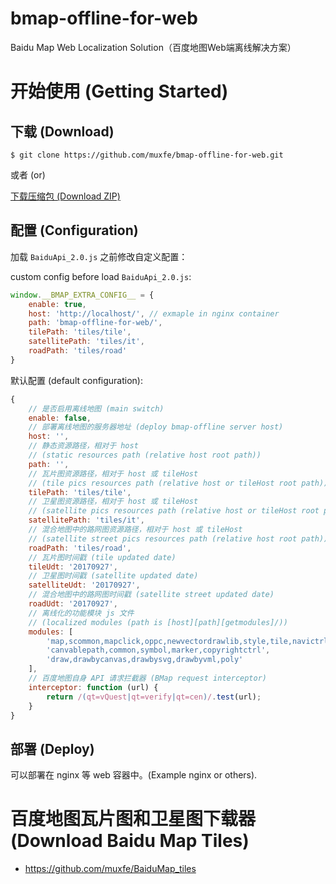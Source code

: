 # bmap-offline-for-web

Baidu Map Web Localization Solution（百度地图Web端离线解决方案）

# 开始使用 (Getting Started)

## 下载 (Download)

`$ git clone https://github.com/muxfe/bmap-offline-for-web.git`

或者 (or)

[下载压缩包 (Download ZIP)](https://github.com/muxfe/bmap-offline-for-web/archive/master.zip)

## 配置 (Configuration)

加载 `BaiduApi_2.0.js` 之前修改自定义配置：

custom config before load `BaiduApi_2.0.js`:

```js
window.__BMAP_EXTRA_CONFIG__ = {
    enable: true,
    host: 'http://localhost/', // exmaple in nginx container
    path: 'bmap-offline-for-web/',
    tilePath: 'tiles/tile',
    satellitePath: 'tiles/it',
    roadPath: 'tiles/road'
}
```

默认配置 (default configuration):

```js
{
    // 是否启用离线地图 (main switch)
    enable: false,
    // 部署离线地图的服务器地址 (deploy bmap-offline server host)
    host: '',
    // 静态资源路径，相对于 host
    // (static resources path (relative host root path))
    path: '',
    // 瓦片图资源路径，相对于 host 或 tileHost
    // (tile pics resources path (relative host or tileHost root path))
    tilePath: 'tiles/tile',
    // 卫星图资源路径，相对于 host 或 tileHost
    // (satellite pics resources path (relative host or tileHost root path))
    satellitePath: 'tiles/it',
    // 混合地图中的路网图资源路径，相对于 host 或 tileHost
    // (satellite street pics resources path (relative host root path))
    roadPath: 'tiles/road',
    // 瓦片图时间戳 (tile updated date)
    tileUdt: '20170927',
    // 卫星图时间戳 (satellite updated date)
    satelliteUdt: '20170927',
    // 混合地图中的路网图时间戳 (satellite street updated date)
    roadUdt: '20170927',
    // 离线化的功能模块 js 文件
    // (localized modules (path is [host][path][getmodules]/))
    modules: [
        'map,scommon,mapclick,oppc,newvectordrawlib,style,tile,navictrl',
        'canvablepath,common,symbol,marker,copyrightctrl',
        'draw,drawbycanvas,drawbysvg,drawbyvml,poly'
    ],
    // 百度地图自身 API 请求拦截器 (BMap request interceptor)
    interceptor: function (url) {
        return /(qt=vQuest|qt=verify|qt=cen)/.test(url);
    }
}
```

## 部署 (Deploy)

可以部署在 nginx 等 web 容器中。(Example nginx or others).

# 百度地图瓦片图和卫星图下载器 (Download Baidu Map Tiles)

- <https://github.com/muxfe/BaiduMap_tiles>
